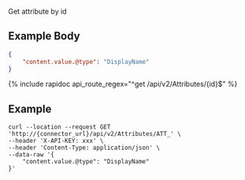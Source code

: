 Get attribute by id

## Example Body

```json
{
    "content.value.@type": "DisplayName"
}
```

{% include rapidoc api_route_regex="^get /api/v2/Attributes/{id}$" %}

## Example 

```shell
curl --location --request GET 'http://{connector_url}/api/v2/Attributes/ATT_' \
--header 'X-API-KEY: xxx' \
--header 'Content-Type: application/json' \
--data-raw '{
    "content.value.@type": "DisplayName"
}'
```
